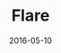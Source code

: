---
title: Flare
date: 2016-05-10
extra: 
    cover: /covers/retrylife/flare.jpg
    artists:
        - Evan Pratten
        - Nathan Desjardins
    urls:
        spotify: https://open.spotify.com/album/5B3qcjQfxOvQGBBDdnbywk
        apple_music: https://music.apple.com/us/album/flare-ep/1626865525
---